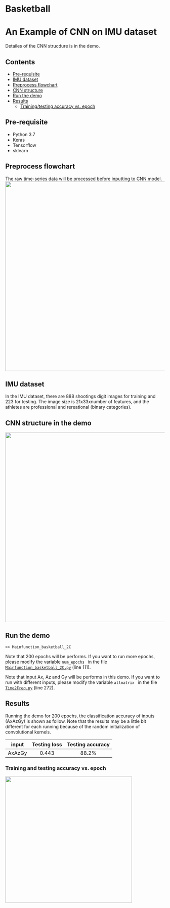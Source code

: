 # Basketball

# An Example of CNN on IMU dataset

Detailes of the CNN strucdure is in the demo.


## Contents
* [Pre-requisite](#Requirements)
* [IMU dataset](#IMUdataset)
* [Preprocess flowchart](#Preprocess)
* [CNN structure](#CNNstructure)
* [Run the demo](#Run)
* [Results](#Results)
  * [Training/testing accuracy vs. epoch](#accuracy)
<!--   * [Training error vs. epoch](#Error) -->


<a name="Requirements">

## Pre-requisite
* Python 3.7
* Keras
* Tensorflow
* sklearn

<a name="Preprocess">

## Preprocess flowchart
The raw time-series data will be processed before inputting to CNN model.
<img src="fig/flowchart.jpg" width="600">


<a name="IMUdataset">

## IMU dataset
In the IMU dataset, there are 888 shootings digit images for training and 223 for testing. The image size is 21x33xnumber of features, and the athletes are professional and rereational (binary categories). 


<a name="CNNstructure">

## CNN structure in the demo

<img src="fig/CNNmodel.jpg" width="600">

<a name="Run">

## Run the demo

```
>> Mainfunction_basketball_2C
```

Note that 200 epochs will be performs. If you want to run more epochs, please modify the variable `num_epochs ` in the file [`Mainfunction_basketball_2C.py`](https://https://github.com/XiaoyuGuo-Kath/Basketball/edit/main/Mainfunction_basketball_2C.py) (line 111).

Note that input Ax, Az and Gy will be performs in this demo. If you want to run with different inputs, please modify the variable `allmatrix ` in the file [`Time2Freq.py`](https://https://github.com/XiaoyuGuo-Kath/Basketball/edit/main/Time2Freq.py) (line 272).

<a name="Results">

## Results
Running the demo for 200 epochs, the classification accuracy of inputs (AxAzGy) is shown as follow. Note that the results may be a little bit different for each running because of the random initialization of convolutional kernels.

| input | Testing loss | Testing accuracy |
| :---: | :---: | :---: |
| AxAzGy | 0.443 | 88.2% |



<a name="accuracy">

### Training and testing accuracy vs. epoch

<img src="fig/accuracy.jpg" width="400">

<!-- <a name="Error">

### Training and testing error in binary_crossentropy 
The loss function used in this demo is 
<img src="fig/loss_fun.png" width="200">

<img src="fig/loss_axazgy.jpeg" width="400"> -->





